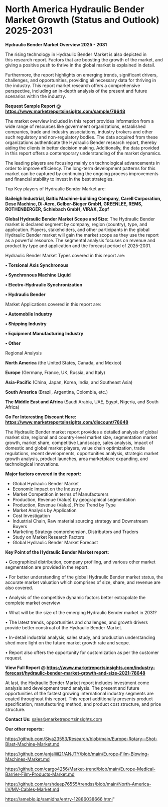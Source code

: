 # North America Hydraulic Bender Market Growth (Status and Outlook) 2025-2031

<Strong> Hydraulic Bender Market Overview 2025 - 2031</strong>

The rising technology in Hydraulic Bender Market is also depicted in this research report. Factors that are boosting the growth of the market, and giving a positive push to thrive in the global market is explained in detail.

Furthermore, the report highlights on emerging trends, significant drivers, challenges, and opportunities, providing all necessary data for thriving in the industry. This report market research offers a comprehensive perspective, including an in-depth analysis of the present and future scenarios within the industry.

<strong>Request Sample Report @ <a href=https://www.marketreportsinsights.com/sample/78648>https://www.marketreportsinsights.com/sample/78648</a></strong>

The market overview included in this report provides information from a wide range of resources like government organizations, established companies, trade and industry associations, industry brokers and other such regulatory and non-regulatory bodies. The data acquired from these organizations authenticate the Hydraulic Bender research report, thereby aiding the clients in better decision making. Additionally, the data provided in this report offers a contemporary understanding of the market dynamics.

The leading players are focusing mainly on technological advancements in order to improve efficiency. The long-term development patterns for this market can be captured by continuing the ongoing process improvements and financial stability to invest in the best strategies.

Top Key players of Hydraulic Bender Market are:

<strong>Baileigh Industrial, Baltic Machine-building Company, Carell Corporation, Dese Machine, Di-Acro, Gelber-Bieger GmbH, GREENLEE, REMS, ROTHENBERGER, Schlebach GmbH, VIRAX, Zopf</strong>

<strong><b>Global Hydraulic Bender Market Scope and Size:</b></strong>
The Hydraulic Bender market is declared segment by company, region (country), type, and application. Players, stakeholders, and other participants in the global Hydraulic Bender market will gain the market scope as they use the report as a powerful resource. The segmental analysis focuses on revenue and product by type and application and the forecast period of 2025-2031.

Hydraulic Bender Market Types covered in this report are:

<strong>• Torsional Axis Synchronous

• Synchronous Machine Liquid

• Electro-Hydraulic Synchronization

• Hydraulic Bender</strong>

Market Applications covered in this report are:

<strong>• Automobile Industry

• Shipping Industry

• Equipment Manufacturing Industry

• Other</strong> 

Regional Analysis

<strong>North America</strong> (the United States, Canada, and Mexico)

<strong>Europe</strong> (Germany, France, UK, Russia, and Italy)

<strong>Asia-Pacific</strong> (China, Japan, Korea, India, and Southeast Asia)

<strong>South America</strong> (Brazil, Argentina, Colombia, etc.)

<strong>The Middle East and Africa</strong> (Saudi Arabia, UAE, Egypt, Nigeria, and South Africa)

<strong>Go For Interesting Discount Here: <a href=https://www.marketreportsinsights.com/discount/78648>https://www.marketreportsinsights.com/discount/78648</a></strong>

The Hydraulic Bender market report provides a detailed analysis of global market size, regional and country-level market size, segmentation market growth, market share, competitive Landscape, sales analysis, impact of domestic and global market players, value chain optimization, trade regulations, recent developments, opportunities analysis, strategic market growth analysis, product launches, area marketplace expanding, and technological innovations.

<strong><b>Major factors covered in the report:</b></strong>
<ul>
  <li>Global Hydraulic Bender Market </li>
  <li>Economic Impact on the Industry</li>
  <li>Market Competition in terms of Manufacturers</li>
  <li>Production, Revenue (Value) by geographical segmentation</li>
  <li>Production, Revenue (Value), Price Trend by Type</li>
  <li>Market Analysis by Application</li>
  <li>Cost Investigation</li>
  <li>Industrial Chain, Raw material sourcing strategy and Downstream Buyers</li>
  <li>Marketing Strategy comprehension, Distributors and Traders</li>
  <li>Study on Market Research Factors</li>
  <li>Global Hydraulic Bender Market Forecast</li>
</ul>

<strong><b>Key Point of the Hydraulic Bender Market report:</b></strong>

• Geographical distribution, company profiling, and various other market segmentation are provided in the report.

• For better understanding of the global Hydraulic Bender market status, the accurate market valuation which comprises of size, share, and revenue are also covered.

• Analysis of the competitive dynamic factors better extrapolate the complete market overview

• What will be the size of the emerging Hydraulic Bender market in 2031?

• The latest trends, opportunities and challenges, and growth drivers provide better construal of the Hydraulic Bender Market.

• In-detail industrial analysis, sales study, and production understanding shed more light on the future market growth rate and scope.

• Report also offers the opportunity for customization as per the customer request.

<strong><b>View Full Report @ <a href=https://www.marketreportsinsights.com/industry-forecast/hydraulic-bender-market-growth-and-size-2021-78648>https://www.marketreportsinsights.com/industry-forecast/hydraulic-bender-market-growth-and-size-2021-78648</a></b></strong>


At last, the Hydraulic Bender Market report includes investment come analysis and development trend analysis. The present and future opportunities of the fastest growing international industry segments are coated throughout this report. This report additionally presents product specification, manufacturing method, and product cost structure, and price structure.

<strong>Contact Us:</strong>
sales@marketreportsinsights.com

<strong>Our other reports:</strong>

<a href=https://github.com/Siya23553/Research/blob/main/Europe-Rotary--Shot-Blast-Machine-Market.md>https://github.com/Siya23553/Research/blob/main/Europe-Rotary--Shot-Blast-Machine-Market.md</a>

<a href=https://github.com/anjaliiii21/ANJTY/blob/main/Europe-Film-Blowing-Machines-Market.md>https://github.com/anjaliiii21/ANJTY/blob/main/Europe-Film-Blowing-Machines-Market.md</a>

<a href=https://github.com/cargo4256/Market-trend/blob/main/Europe-Medical-Barrier-Film-Products-Market.md>https://github.com/cargo4256/Market-trend/blob/main/Europe-Medical-Barrier-Film-Products-Market.md</a>

<a href=https://github.com/arshdeep76555/trendss/blob/main/North-America-LV/MV-Cables-Market.md>https://github.com/arshdeep76555/trendss/blob/main/North-America-LV/MV-Cables-Market.md</a>

<a href=https://ameblo.jp/samidha/entry-12886038666.html>https://ameblo.jp/samidha/entry-12886038666.html</a>"
